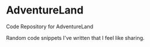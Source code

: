 # AdventureLand
Code Repository for AdventureLand

Random code snippets I've written that I feel like sharing.
